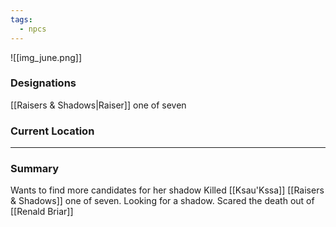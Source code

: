 ```yaml
---
tags:
  - npcs
---
```

![[img_june.png]]

### Designations
[[Raisers & Shadows|Raiser]] one of seven

### Current Location


___
### Summary
Wants to find more candidates for her shadow
Killed [[Ksau'Kssa]]
[[Raisers & Shadows]] one of seven. Looking for a shadow. 
Scared the death out of [[Renald Briar]]



